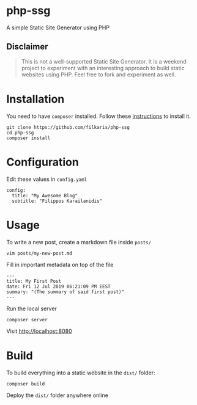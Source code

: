# php-ssg

A simple Static Site Generator using PHP

## Disclaimer

> This is not a well-supported Static Site Generator. It is a weekend project to experiment with an interesting approach to build static websites using PHP. Feel free to fork and experiment as well.

# Installation

You need to have `composer` installed. Follow these [instructions](https://getcomposer.org/download/) to install it.

```
git clone https://github.com/filkaris/php-ssg
cd php-ssg
composer install
```

# Configuration

Edit these values in `config.yaml`

```
config:
  title: "My Awesome Blog"
  subtitle: "Filippos Karailanidis"
```

# Usage

To write a new post, create a markdown file inside `posts/`
```
vim posts/my-new-post.md
```

Fill in important metadata on top of the file 
```
---
title: My First Post
date: Fri 12 Jul 2019 06:21:09 PM EEST
summary: "(The summary of said first post)"
---
```

Run the local server
```
composer server
```

Visit [http://localhost:8080](http://localhost:8080)

# Build

To build everything into a static website in the `dist/` folder:

```
composer build
```

Deploy the `dist/` folder anywhere online 

